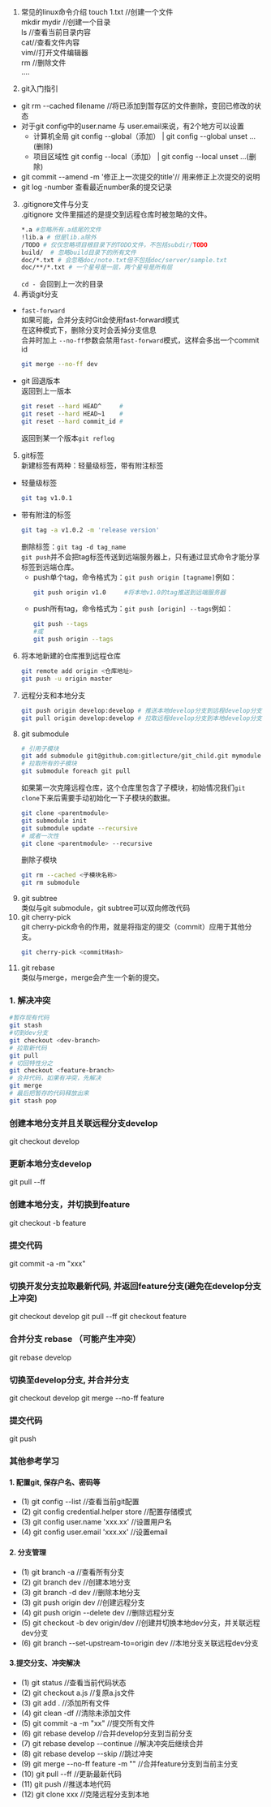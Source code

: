 1. 常见的linux命令介绍
touch 1.txt //创建一个文件   
mkdir mydir //创建一个目录  
ls //查看当前目录内容  
cat//查看文件内容  
vim//打开文件编辑器  
rm //删除文件  
....  

2. git入门指引
* git rm --cached filename //将已添加到暂存区的文件删除，变回已修改的状态
* 对于git config中的user.name 与 user.email来说，有2个地方可以设置
  * 计算机全局 git config --global（添加）  | git config --global unset ...(删除)
  * 项目区域性 git config --local（添加） | git config --local unset ...(删除)
* git commit --amend -m '修正上一次提交的title'// 用来修正上次提交的说明
* git log -number  查看最近number条的提交记录
3.  .gitignore文件与分支  
.gitignore 文件里描述的是提交到远程仓库时被忽略的文件。
    ```bash
    *.a #忽略所有.a结尾的文件
    !lib.a # 但是lib.a除外
    /TODO # 仅仅忽略项目根目录下的TODO文件，不包括subdir/TODO
    build/  # 忽略build目录下的所有文件
    doc/*.txt # 会忽略doc/note.txt但不包括doc/server/sample.txt
    doc/**/*.txt # 一个星号是一层，两个星号是所有层
    ```
    `cd - `会回到上一次的目录
4. 再谈git分支
* `fast-forward`  
如果可能，合并分支时Git会使用fast-forward模式  
在这种模式下，删除分支时会丢掉分支信息  
合并时加上 `--no-ff`参数会禁用`fast-forward`模式，这样会多出一个commit id  
  ```bash
  git merge --no-ff dev
  ```
* git 回退版本  
  返回到上一版本
  ```bash
  git reset --hard HEAD^     #
  git reset --hard HEAD~1    #
  git reset --hard commit_id #
  ```
  返回到某一个版本`git reflog`
5. git标签  
  新建标签有两种：轻量级标签，带有附注标签
  * 轻量级标签
    ```bash
    git tag v1.0.1
    ```
  * 带有附注的标签
    ```bash
    git tag -a v1.0.2 -m 'release version'
    ```
    删除标签：`git tag -d tag_name`  
    `git push`并不会把tag标签传送到远端服务器上，只有通过显式命令才能分享标签到远端仓库。
    * push单个tag，命令格式为：`git push origin [tagname]`例如：
      ```bash
      git push origin v1.0     #将本地v1.0的tag推送到远端服务器
      ```
    * push所有tag，命令格式为：`git push [origin] --tags`例如： 
      ```bash
      git push --tags
      #或
      git push origin --tags
      ```
6. 将本地新建的仓库推到远程仓库
    ```bash
    git remote add origin <仓库地址>
    git push -u origin master
    ```
7. 远程分支和本地分支
    ```bash
    git push origin develop:develop # 推送本地develop分支到远程develop分支
    git pull origin develop:develop # 拉取远程develop分支到本地develop分支
    ```
8. git submodule
    ```bash
    # 引用子模块
    git add submodule git@github.com:gitlecture/git_child.git mymodule
    # 拉取所有的子模块
    git submodule foreach git pull
    ```
    如果第一次克隆远程仓库，这个仓库里包含了子模块，初始情况我们`git clone`下来后需要手动初始化一下子模块的数据。
    ```bash
    git clone <parentmodule>
    git submodule init
    git submodule update --recursive
    # 或者一次性
    git clone <parentmodule> --recursive
    ```
    删除子模块
    ```bash
    git rm --cached <子模块名称>
    git rm submodule
    ```
9. git subtree  
   类似与git submodule，git subtree可以双向修改代码 
10. git cherry-pick  
    git cherry-pick命令的作用，就是将指定的提交（commit）应用于其他分支。
    ```bash
    git cherry-pick <commitHash>
    ```
11. git rebase   
    类似与merge，merge会产生一个新的提交。
### 1. 解决冲突
```bash
#暂存现有代码
git stash 
#切到dev分支
git checkout <dev-branch> 
# 拉取新代码
git pull 
# 切回特性分之
git checkout <feature-branch> 
# 合并代码，如果有冲突，先解决
git merge 
# 最后把暂存的代码释放出来
git stash pop 
```

### 创建本地分支并且关联远程分支develop
git checkout develop

### 更新本地分支develop
git pull --ff

### 创建本地分支，并切换到feature
git checkout -b feature

### 提交代码
git commit -a -m "xxx"

### 切换开发分支拉取最新代码, 并返回feature分支(避免在develop分支上冲突)
git checkout develop
git pull --ff
git checkout feature

### 合并分支 rebase （可能产生冲突）
git rebase develop

### 切换至develop分支, 并合并分支
git checkout develop
git merge --no-ff feature 

### 提交代码
git push

### 其他参考学习

#### 1. 配置git, 保存户名、密码等
+ (1) git config --list                    //查看当前git配置
+ (2) git config credential.helper store   //配置存储模式
+ (3) git config user.name 'xxx.xx'        //设置用户名
+ (4) git config user.email 'xxx.xx'       //设置email


#### 2. 分支管理
+ (1) git branch -a                        //查看所有分支
+ (2) git branch dev                       //创建本地分支
+ (3) git branch -d dev                    //删除本地分支
+ (3) git push origin dev                  //创建远程分支
+ (4) git push origin --delete dev         //删除远程分支
+ (5) git checkout -b dev origin/dev       //创建并切换本地dev分支，并关联远程dev分支
+ (6) git branch --set-upstream-to=origin dev       //本地分支关联远程dev分支


#### 3.提交分支、冲突解决
+ (1) git status                           //查看当前代码状态
+ (2) git checkout a.js                    //复原a.js文件
+ (3) git add .                            //添加所有文件
+ (4) git clean -df                        //清除未添加文件
+ (5) git commit -a -m "xx"                //提交所有文件
+ (6) git rebase develop                   //合并develop分支到当前分支
+ (7) git rebase develop --continue        //解决冲突后继续合并
+ (8) git rebase develop --skip            //跳过冲突
+ (9) git merge --no-ff feature -m ""      //合并feature分支到当前主分支
+ (10) git pull --ff                       //更新最新代码
+ (11) git push                            //推送本地代码
+ (12) git clone xxx                       //克隆远程分支到本地